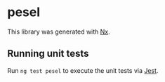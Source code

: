 # pesel

This library was generated with [Nx](https://nx.dev).

## Running unit tests

Run `ng test pesel` to execute the unit tests via [Jest](https://jestjs.io).
